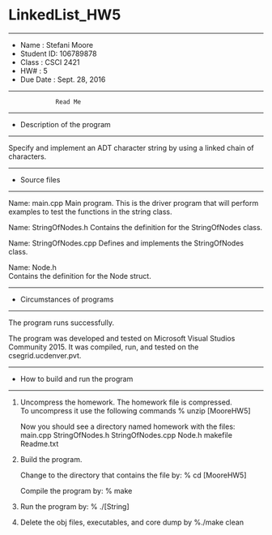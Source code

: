 # LinkedList_HW5
*******************************************************
*  Name      :  Stefani Moore        
*  Student ID:  106789878  
*  Class     :  CSCI 2421           
*  HW#       :  5               
*  Due Date  :  Sept. 28, 2016
*******************************************************


                 Read Me


*******************************************************
*  Description of the program
*******************************************************

Specify and implement an ADT character string by using a 
linked chain of characters.

*******************************************************
*  Source files
*******************************************************

Name:  main.cpp
   Main program.  This is the driver program that will 
	perform examples to test the functions in the 
	string class.

Name:  StringOfNodes.h
   Contains the definition for the StringOfNodes class.  

Name: StringOfNodes.cpp
   Defines and implements the StringOfNodes class.

Name: Node.h  
   Contains the definition for the Node struct.
   
*******************************************************
*  Circumstances of programs
*******************************************************

   The program runs successfully.  
   
   The program was developed and tested on Microsoft Visual
   Studios Community 2015.  It was compiled, run, and tested 
   on the csegrid.ucdenver.pvt.


*******************************************************
*  How to build and run the program
*******************************************************

1. Uncompress the homework.  The homework file is compressed.  
   To uncompress it use the following commands 
       % unzip [MooreHW5]

   Now you should see a directory named homework with the files:
        main.cpp
        StringOfNodes.h
        StringOfNodes.cpp
	Node.h
        makefile
        Readme.txt

2. Build the program.

    Change to the directory that contains the file by:
    % cd [MooreHW5] 

    Compile the program by:
    % make

3. Run the program by:
   % ./[String]

4. Delete the obj files, executables, and core dump by
   %./make clean

